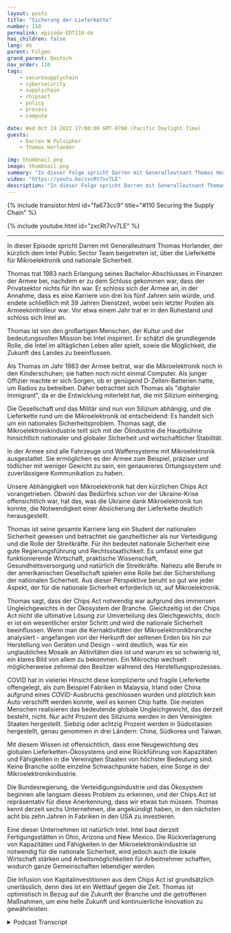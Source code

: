 ```yaml
---
layout: posts
title: "Sicherung der Lieferkette"
number: 110
permalink: episode-EDT110-de
has_children: false
lang: de
parent: Folgen
grand_parent: Deutsch
nav_order: 110
tags:
    - securesupplychain
    - cybersecurity
    - supplychain
    - chipsact
    - policy
    - process
    - compute

date: Wed Oct 19 2022 17:00:00 GMT-0700 (Pacific Daylight Time)
guests:
    - Darren W Pulsipher
    - Thomas Horlander

img: thumbnail.png
image: thumbnail.png
summary: "In dieser Folge spricht Darren mit Generalleutnant Thomas Horlander, der kürzlich dem Intel Public Sector Team beigetreten ist, über die Lieferkette für Mikroelektronik und nationale Sicherheit."
video: "https://youtu.be/zxcRt7vv7LE"
description: "In dieser Folge spricht Darren mit Generalleutnant Thomas Horlander, der kürzlich dem Intel Public Sector Team beigetreten ist, über die Lieferkette für Mikroelektronik und nationale Sicherheit."
---
```


<div>
{% include transistor.html id="fa673cc9" title="#110 Securing the Supply Chain" %}

{% include youtube.html id="zxcRt7vv7LE" %}
</div>

---

In dieser Episode spricht Darren mit Generalleutnant Thomas Horlander, der kürzlich dem Intel Public Sector Team beigetreten ist, über die Lieferkette für Mikroelektronik und nationale Sicherheit.

Thomas trat 1983 nach Erlangung seines Bachelor-Abschlusses in Finanzen der Armee bei, nachdem er zu dem Schluss gekommen war, dass der Privatsektor nichts für ihn war. Er schloss sich der Armee an, in der Annahme, dass es eine Karriere von drei bis fünf Jahren sein würde, und endete schließlich mit 39 Jahren Dienstzeit, wobei sein letzter Posten als Armeekontrolleur war. Vor etwa einem Jahr trat er in den Ruhestand und schloss sich Intel an.

Thomas ist von den großartigen Menschen, der Kultur und der bedeutungsvollen Mission bei Intel inspiriert. Er schätzt die grundlegende Rolle, die Intel im alltäglichen Leben aller spielt, sowie die Möglichkeit, die Zukunft des Landes zu beeinflussen.

Als Thomas im Jahr 1983 der Armee beitrat, war die Mikroelektronik noch in den Kinderschuhen; sie hatten noch nicht einmal Computer. Als junger Offizier machte er sich Sorgen, ob er genügend D-Zellen-Batterien hatte, um Radios zu betreiben. Daher betrachtet sich Thomas als "digitaler Immigrant", da er die Entwicklung miterlebt hat, die mit Silizium einherging.

Die Gesellschaft und das Militär sind nun von Silizium abhängig, und die Lieferkette rund um die Mikroelektronik ist entscheidend: Es handelt sich um ein nationales Sicherheitsproblem. Thomas sagt, die Mikroelektronikindustrie teilt sich mit der Ölindustrie die Hauptbühne hinsichtlich nationaler und globaler Sicherheit und wirtschaftlicher Stabilität.

In der Armee sind alle Fahrzeuge und Waffensysteme mit Mikroelektronik ausgestattet. Sie ermöglichen es der Armee zum Beispiel, präziser und tödlicher mit weniger Gewicht zu sein, ein genauereres Ortungssystem und zuverlässigere Kommunikation zu haben.

Unsere Abhängigkeit von Mikroelektronik hat den kürzlichen Chips Act vorangetrieben. Obwohl das Bedürfnis schon vor der Ukraine-Krise offensichtlich war, hat das, was die Ukraine dank Mikroelektronik tun konnte, die Notwendigkeit einer Absicherung der Lieferkette deutlich herausgestellt.

Thomas ist seine gesamte Karriere lang ein Student der nationalen Sicherheit gewesen und betrachtet sie ganzheitlicher als nur Verteidigung und die Rolle der Streitkräfte. Für ihn bedeutet nationale Sicherheit eine gute Regierungsführung und Rechtsstaatlichkeit. Es umfasst eine gut funktionierende Wirtschaft, praktische Wissenschaft, Gesundheitsversorgung und natürlich die Streitkräfte. Nahezu alle Berufe in der amerikanischen Gesellschaft spielen eine Rolle bei der Sicherstellung der nationalen Sicherheit. Aus dieser Perspektive beruht so gut wie jeder Aspekt, der für die nationale Sicherheit erforderlich ist, auf Mikroelektronik.

Thomas sagt, dass der Chips Act notwendig war aufgrund des immensen Ungleichgewichts in der Ökosystem der Branche. Gleichzeitig ist der Chips Act nicht die ultimative Lösung zur Umverteilung des Gleichgewichts, doch er ist ein wesentlicher erster Schritt und wird die nationale Sicherheit beeinflussen. Wenn man die Kernaktivitäten der Mikroelektronikbranche analysiert - angefangen von der Herkunft der seltenen Erden bis hin zur Herstellung von Geräten und Design - wird deutlich, was für ein unglaubliches Mosaik an Aktivitäten dies ist und warum es so schwierig ist, ein klares Bild von allem zu bekommen. Ein Mikrochip wechselt möglicherweise zehnmal den Besitzer während des Herstellungsprozesses.

COVID hat in vielerlei Hinsicht diese komplizierte und fragile Lieferkette offengelegt, als zum Beispiel Fabriken in Malaysia, Irland oder China aufgrund eines COVID-Ausbruchs geschlossen wurden und plötzlich kein Auto verschifft werden konnte, weil es keinen Chip hatte. Die meisten Menschen realisieren das bedeutende globale Ungleichgewicht, das derzeit besteht, nicht. Nur acht Prozent des Siliziums werden in den Vereinigten Staaten hergestellt. Siebzig oder achtzig Prozent werden in Südostasien hergestellt, genau genommen in drei Ländern: China, Südkorea und Taiwan.

Mit diesem Wissen ist offensichtlich, dass eine Neugewichtung des globalen Lieferketten-Ökosystems und eine Rückführung von Kapazitäten und Fähigkeiten in die Vereinigten Staaten von höchster Bedeutung sind. Keine Branche sollte einzelne Schwachpunkte haben, eine Sorge in der Mikroelektronikindustrie.

Die Bundesregierung, die Verteidigungsindustrie und das Ökosystem beginnen alle langsam dieses Problem zu erkennen, und der Chips Act ist repräsentativ für diese Anerkennung, dass wir etwas tun müssen. Thomas kennt derzeit sechs Unternehmen, die angekündigt haben, in den nächsten acht bis zehn Jahren in Fabriken in den USA zu investieren.

Eine dieser Unternehmen ist natürlich Intel. Intel baut derzeit Fertigungsstätten in Ohio, Arizona und New Mexico. Die Rückverlagerung von Kapazitäten und Fähigkeiten in der Mikroelektronikindustrie ist notwendig für die nationale Sicherheit, wird jedoch auch die lokale Wirtschaft stärken und Arbeitsmöglichkeiten für Arbeitnehmer schaffen, wodurch ganze Gemeinschaften lebendiger werden.

Die Infusion von Kapitalinvestitionen aus dem Chips Act ist grundsätzlich unerlässlich, denn dies ist ein Wettlauf gegen die Zeit. Thomas ist optimistisch in Bezug auf die Zukunft der Branche und die getroffenen Maßnahmen, um eine helle Zukunft und kontinuierliche Innovation zu gewährleisten.



<details>
<summary> Podcast Transcript </summary>

<p></p>

</details>
